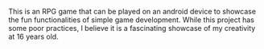 This is an RPG game that can be played on an android device to showcase the fun functionalities of simple game development. While this project has some poor practices, I believe it is a fascinating showcase of my creativity at 16 years old.
